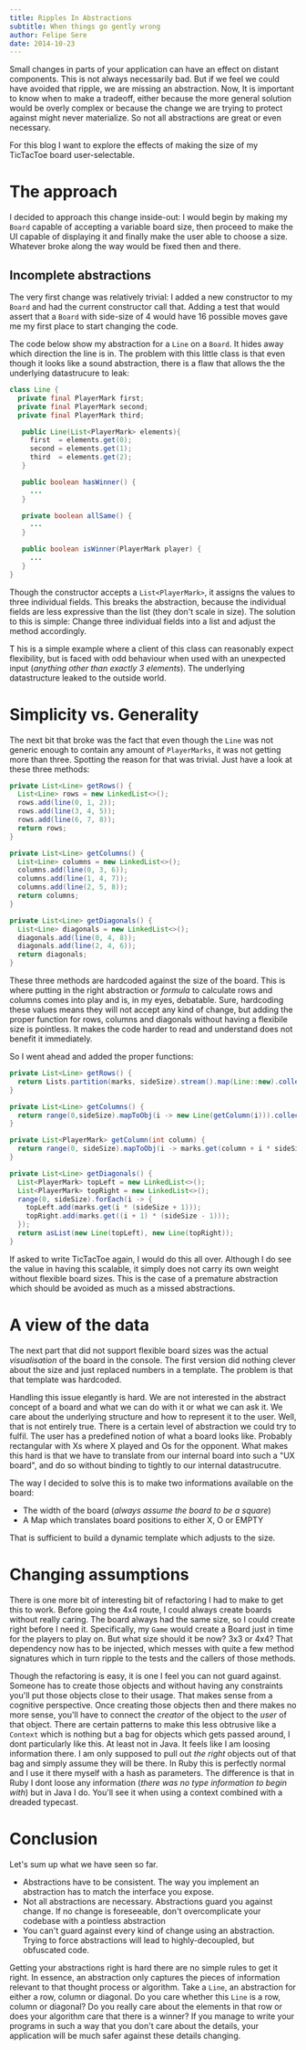 ```yaml
---
title: Ripples In Abstractions
subtitle: When things go gently wrong
author: Felipe Sere
date: 2014-10-23
---
```

Small changes in parts of your application can have an effect on distant components. This is not always necessarily bad. But if we feel we could have avoided that ripple, we are missing an abstraction. Now, It is important to know when to make a tradeoff, either because the more general solution would be overly complex or because the change we are trying to protect against might never materialize. So not all abstractions are great or even necessary.

For this blog I want to explore the effects of making the size of my TicTacToe board user-selectable.

# The approach

I decided to approach this change inside-out: I would begin by making my `Board` capable of accepting a variable board size, then proceed to make the UI capable of displaying it and finally make the user able to choose a size. Whatever broke along the way would be fixed then and there.

## Incomplete abstractions

The very first change was relatively trivial: I added a new constructor to my `Board` and had the current constructor call that. Adding a test that would assert that a `Board` with side-size of 4 would have 16 possible moves gave me my first place to start changing the code.

The code below show my abstraction for a `Line` on a `Board`. It hides away which direction the line is in. The problem with this little class is that even though it looks like a sound abstraction, there is a flaw that allows the the underlying datastrucure to leak:

~~~ java
class Line {
  private final PlayerMark first;
  private final PlayerMark second;
  private final PlayerMark third;

   public Line(List<PlayerMark> elements){
     first  = elements.get(0);
     second = elements.get(1);
     third  = elements.get(2);
   }

   public boolean hasWinner() {
     ...
   }

   private boolean allSame() {
     ...
   }

   public boolean isWinner(PlayerMark player) {
     ...
   }
}
~~~

Though the constructor accepts a `List<PlayerMark>`, it assigns the values to three individual fields. This breaks the abstraction, because the individual fields are less expressive than the list (they don't scale in size). The solution to this is simple: Change three individual fields into a list and adjust the method accordingly.

T    his is a simple example where a client of this class can reasonably expect flexibility, but is faced with odd behaviour when used with an unexpected input (*anything other than exactly 3 elements*). The underlying datastructure leaked to the outside world.

# Simplicity vs. Generality

The next bit that broke was the fact that even though the `Line` was not generic enough to contain any amount of `PlayerMarks`, it was not getting more than three. Spotting the reason for that was trivial. Just have a look at these three methods:

~~~ java
private List<Line> getRows() {
  List<Line> rows = new LinkedList<>();
  rows.add(line(0, 1, 2));
  rows.add(line(3, 4, 5));
  rows.add(line(6, 7, 8));
  return rows;
}

private List<Line> getColumns() {
  List<Line> columns = new LinkedList<>();
  columns.add(line(0, 3, 6));
  columns.add(line(1, 4, 7));
  columns.add(line(2, 5, 8));
  return columns;
}

private List<Line> getDiagonals() {
  List<Line> diagonals = new LinkedList<>();
  diagonals.add(line(0, 4, 8));
  diagonals.add(line(2, 4, 6));
  return diagonals;
}
~~~

These three methods are hardcoded against the size of the board. This is where putting in the right abstraction or *formula* to calculate rows and columns comes into play and is, in my eyes, debatable. Sure, hardcoding these values means they will not accept any kind of change, but adding the proper function for rows, columns and diagonals without having a flexibile size is pointless. It makes the code harder to read and understand does not benefit it immediately.

So I went ahead and added the proper functions:

~~~ java
private List<Line> getRows() {
  return Lists.partition(marks, sideSize).stream().map(Line::new).collect(toList());
}

private List<Line> getColumns() {
  return range(0,sideSize).mapToObj(i -> new Line(getColumn(i))).collect(toList());
}

private List<PlayerMark> getColumn(int column) {
  return range(0, sideSize).mapToObj(i -> marks.get(column + i * sideSize)).collect(toList());
}

private List<Line> getDiagonals() {
  List<PlayerMark> topLeft = new LinkedList<>();
  List<PlayerMark> topRight = new LinkedList<>();
  range(0, sideSize).forEach(i -> {
    topLeft.add(marks.get(i * (sideSize + 1)));
    topRight.add(marks.get((i + 1) * (sideSize - 1)));
  });
  return asList(new Line(topLeft), new Line(topRight));
}
~~~


If asked to write TicTacToe again, I would do this all over. Although I do see the value in having this scalable, it simply does not carry its own weight without flexible board sizes. This is the case of a premature abstraction which should be avoided as much as a missed abstractions.

# A view of the data

The next part that did not support flexible board sizes was the actual *visualisation* of the board in the console. The first version did nothing clever about the size and just replaced numbers in a template. The problem is that that template was hardcoded.

Handling this issue elegantly is hard. We are not interested in the abstract concept of a board and what we can do with it or what we can ask it. We care about the underlying structure and how to represent it to the user. Well, that is not entirely true. There is a certain level of abstraction we could try to fulfil. The user has a predefined notion of what a board looks like. Probably rectangular with Xs where X played and Os for the opponent. What makes this hard is that we have to translate from our internal board into such a "UX board", and do so without binding to tightly to our internal datastrucutre.

The way I decided to solve this is to make two informations available on the board:

*   The width of the board (*always assume the board to be a square*)
*   A Map which translates board positions to either X, O or EMPTY

That is sufficient to build a dynamic template which adjusts to the size.

# Changing assumptions

There is one more bit of interesting bit of refactoring I had to make to get this to work. Before going the 4x4 route, I could always create boards without really caring. The board always had the same size, so I could create right before I need it. Specifically, my `Game` would create a Board just in time for the players to play on. But what size should it be now? 3x3 or 4x4? That dependency now has to be injected, which messes with quite a few method signatures which in turn ripple to the tests and the callers of those methods.

Though the refactoring is easy, it is one I feel you can not guard against. Someone has to create those objects and without having any constraints you'll put those objects close to their usage. That makes sense from a cognitive perspective.
Once creating those objects then and there makes no more sense, you'll have to connect the *creator* of the object to the *user* of that object.
There are certain patterns to make this less obtrusive like a `Context` which is nothing but a bag for objects which gets passed around, I dont particularly like this. At least not in Java. It feels like I am loosing information there. I am only supposed to pull out *the right* objects out of that bag and simply assume they will be there. In Ruby this is perfectly normal and I use it there myself with a hash as parameters. The difference is that in Ruby I dont loose any information (*there was no type information to begin with*) but in Java I do. You'll see it when using a context combined with a dreaded typecast.

# Conclusion

Let's sum up what we have seen so far.

*   Abstractions have to be consistent. The way you implement an abstraction has to match the interface you expose.
*   Not all abstractions are necessary. Abstractions guard you against change. If no change is foreseeable, don't overcomplicate your codebase with a pointless abstraction
*   You can't guard against every kind of change using an abstraction. Trying to force abstractions will lead to highly-decoupled, but obfuscated code.

Getting your abstractions right is hard there are no simple rules to get it right. In essence, an abstraction only captures the pieces of information relevant to that thought process or algorithm. Take a `Line`, an abstraction for either a row, column or diagonal. Do you care whether this `Line` is a row, column or diagonal? Do you really care about the elements in that row or does your algorithm care that there is a winner? If you manage to write your programs in such a way that you don't care about the details, your application will be much safer against these details changing.
